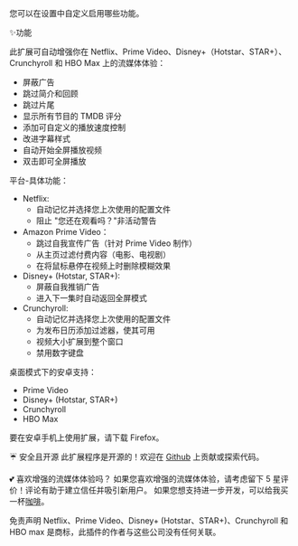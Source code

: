 您可以在设置中自定义启用哪些功能。

✨功能

此扩展可自动增强你在 Netflix、Prime Video、Disney+（Hotstar、STAR+）、Crunchyroll 和 HBO Max 上的流媒体体验：
<ul>
<li>屏蔽广告</li>
<li>跳过简介和回顾</li>
<li>跳过片尾</li>
<li>显示所有节目的 TMDB 评分</li>
<li>添加可自定义的播放速度控制</li>
<li>改进字幕样式</li>
<li>自动开始全屏播放视频</li>
<li>双击即可全屏播放</li>
</ul>

平台-具体功能：
<ul>
<li>Netflix:
  <ul>
    <li>自动记忆并选择您上次使用的配置文件</li>
    <li>阻止 "您还在观看吗？"非活动警告</li>
  </ul>
</li>

<li>Amazon Prime Video：
  <ul>
    <li>跳过自我宣传广告（针对 Prime Video 制作）</li>
    <li>从主页过滤付费内容（电影、电视剧）</li>
    <li>在将鼠标悬停在视频上时删除模糊效果</li>
  </ul>
</li>

<li>Disney+ (Hotstar, STAR+):
  <ul>
    <li>屏蔽自我推销广告</li>
    <li>进入下一集时自动返回全屏模式</li>
  </ul>
</li>

<li>Crunchyroll:
  <ul>
    <li>自动记忆并选择您上次使用的配置文件</li>
    <li>为发布日历添加过滤器，使其可用</li>
    <li>视频大小扩展到整个窗口</li>
    <li>禁用数字键盘</li>
  </ul>
</li>
</ul>

桌面模式下的安卓支持：
<ul>
<li>Prime Video</li>
<li>Disney+ (Hotstar, STAR+)</li>
<li>Crunchyroll</li>
<li>HBO Max</li>
</ul>
要在安卓手机上使用扩展，请下载 Firefox。

☔ 安全且开源
此扩展程序是开源的！欢迎在 <a href="https://github.com/Dreamlinerm/Netflix-Prime-Auto-Skip" target="_blank">Github</a> 上贡献或探索代码。

💕 喜欢增强的流媒体体验吗？
如果您喜欢增强的流媒体体验，请考虑留下 5 星评价！评论有助于建立信任并吸引新用户。
如果您想支持进一步开发，可以给我买一杯<a href="https://github.com/sponsors/Dreamlinerm" target="_blank">咖啡</a>。

免责声明
Netflix、Prime Video、Disney+ (Hotstar、STAR+)、Crunchyroll 和 HBO max 是商标，此插件的作者与这些公司没有任何关联。